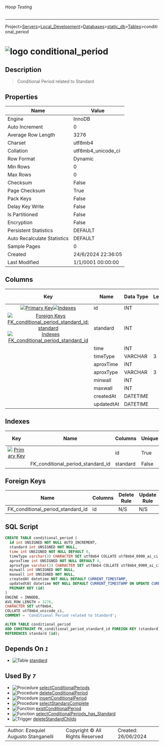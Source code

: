 ###### Hoop Testing
___
Project>[Servers](../../../../Servers.md)>[Local_Development](../../../Local_Development.md)>[Databases](../../Databases.md)>[static_db](../static_db.md)>[Tables](Tables.md)>conditional_period


# ![logo](../../../../../Images/table64.svg) conditional_period

## <a name="#Description"></a>Description
> Conditional Period related to Standard
## <a name="#Properties"></a>Properties
|Name|Value|
|---|---|
|Engine|InnoDB|
|Auto Increment|0|
|Average Row Length|3276|
|Charset|utf8mb4|
|Collation|utf8mb4_unicode_ci|
|Row Format|Dynamic|
|Min Rows|0|
|Max Rows|0|
|Checksum|False|
|Page Checksum|True|
|Pack Keys|False|
|Delay Key Write|False|
|Is Partitioned|False|
|Encryption|False|
|Persistent Statistics|DEFAULT|
|Auto Recalculate Statistics|DEFAULT|
|Sample Pages|0|
|Created|24/6/2024 22:36:05|
|Last Modified|1/1/0001 00:00:00|


## <a name="#Columns"></a>Columns
|Key|Name|Data Type|Length|Precision|Scale|Unsigned|Zerofill|Binary|Not Null|Auto Increment|Default|Virtual|Invisible|Description|
|:---:|---|---|---|---|---|---|---|---|---|---|---|---|---|---|
|[![Primary Key ](../../../../../Images/primarykey.svg)](#Indexes)[![Indexes ](../../../../../Images/index.svg)](#Indexes)|id|INT||11||True|False|False|True|True||False|False||
|[![Foreign Keys FK_conditional_period_standard_id: standard](../../../../../Images/foreignkey.svg)](#ForeignKeys)[![Indexes FK_conditional_period_standard_id](../../../../../Images/index.svg)](#Indexes)|standard|INT||11||True|False|False|True|False||False|False||
||time|INT||11||True|False|False|True|False|'0'|False|False||
||timeType|VARCHAR|3|||False|False|False|True|False|'h'|False|False||
||aproxTime|INT||11||True|False|False|True|False|'0'|False|False||
||aproxType|VARCHAR|3|||False|False|False|True|False|'min'|False|False||
||minwall|INT||11||True|False|False|True|False||False|False||
||maxwall|INT||11||True|False|False|True|False||False|False||
||createdAt|DATETIME||0||False|False|False|True|False|CURRENT_TIMESTAMP|False|False||
||updatedtAt|DATETIME||0||False|False|False|True|False|CURRENT_TIMESTAMP|False|False||

## <a name="#Indexes"></a>Indexes
|Key|Name|Columns|Unique|Type|Key Lengths|
|:---:|---|---|---|---|---|
|[![Primary Key ](../../../../../Images/primarykey.svg)](#Indexes)||id|True|None|0|
||FK_conditional_period_standard_id|standard|False|None|0|

## <a name="#ForeignKeys"></a>Foreign Keys
|Name|Columns|Delete Rule|Update Rule|
|---|---|---|---|
|FK_conditional_period_standard_id|id|N/S|N/S|

## <a name="#SqlScript"></a>SQL Script
```SQL
CREATE TABLE conditional_period (
  id int UNSIGNED NOT NULL AUTO_INCREMENT,
  standard int UNSIGNED NOT NULL,
  time int UNSIGNED NOT NULL DEFAULT 0,
  timeType varchar(3) CHARACTER SET utf8mb4 COLLATE utf8mb4_0900_ai_ci NOT NULL DEFAULT 'h',
  aproxTime int UNSIGNED NOT NULL DEFAULT 0,
  aproxType varchar(3) CHARACTER SET utf8mb4 COLLATE utf8mb4_0900_ai_ci NOT NULL DEFAULT 'min',
  minwall int UNSIGNED NOT NULL,
  maxwall int UNSIGNED NOT NULL,
  createdAt datetime NOT NULL DEFAULT CURRENT_TIMESTAMP,
  updatedtAt datetime NOT NULL DEFAULT CURRENT_TIMESTAMP ON UPDATE CURRENT_TIMESTAMP,
  PRIMARY KEY (id)
)
ENGINE = INNODB,
AVG_ROW_LENGTH = 3276,
CHARACTER SET utf8mb4,
COLLATE utf8mb4_unicode_ci,
COMMENT = 'Conditional Period related to Standard';

ALTER TABLE conditional_period
ADD CONSTRAINT FK_conditional_period_standard_id FOREIGN KEY (standard)
REFERENCES standard (id);
```

## <a name="#DependsOn"></a>Depends On _`1`_
- ![Table](../../../../../Images/table.svg) [standard](standard.md)


## <a name="#UsedBy"></a>Used By _`7`_
- ![Procedure](../../../../../Images/procedure.svg) [selectConditionalPeriods](../Procedures/selectConditionalPeriods.md)
- ![Procedure](../../../../../Images/procedure.svg) [deleteConditionalPeriod](../Procedures/deleteConditionalPeriod.md)
- ![Procedure](../../../../../Images/procedure.svg) [insertConditionalPeriod](../Procedures/insertConditionalPeriod.md)
- ![Procedure](../../../../../Images/procedure.svg) [selectStandarsComplete](../Procedures/selectStandarsComplete.md)
- ![Function](../../../../../Images/function.svg) [existConditionalPeriod](../Functions/existConditionalPeriod.md)
- ![Function](../../../../../Images/function.svg) [selectConditionalPeriods_has_Standard](../Functions/selectConditionalPeriods_has_Standard.md)
- ![Trigger](../../../../../Images/trigger.svg) [deleteStandardChilds](../Triggers/deleteStandardChilds.md)


||||
|---|---|---|
|Author: Ezequiel Augusto Stanganelli|Copyright © All Rights Reserved|Created: 26/06/2024|